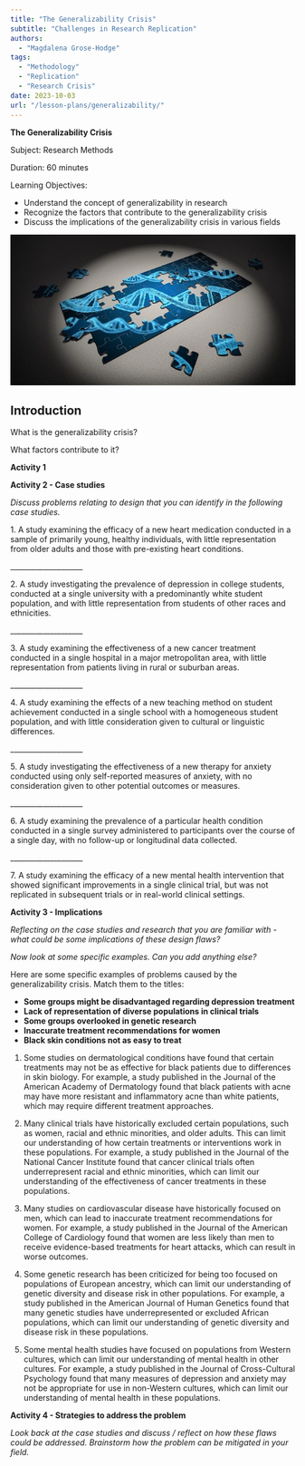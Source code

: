 ```yaml
---
title: "The Generalizability Crisis"
subtitle: "Challenges in Research Replication"
authors:
  - "Magdalena Grose-Hodge"
tags:
  - "Methodology"
  - "Replication"
  - "Research Crisis"
date: 2023-10-03
url: "/lesson-plans/generalizability/"
---
```


**The Generalizability Crisis** 

Subject: Research Methods

Duration: 60 minutes

Learning Objectives:

*   Understand the concept of generalizability in research
*   Recognize the factors that contribute to the generalizability crisis
*   Discuss the implications of the generalizability crisis in various fields

![puzzle](../images/puzzle-2500333_640.webp)


## **Introduction**

What is the generalizability crisis?

What factors contribute to it?

**Activity 1**

**Activity 2 - Case studies**

_Discuss problems relating to design that you can identify in the following case studies._

1. A study examining the efficacy of a new heart medication conducted in a sample of primarily young, healthy individuals, with little representation from older adults and those with pre-existing heart conditions.

\_\_\_\_\_\_\_\_\_\_\_\_\_\_\_\_\_\_\_\_

  
2. A study investigating the prevalence of depression in college students, conducted at a single university with a predominantly white student population, and with little representation from students of other races and ethnicities.

\_\_\_\_\_\_\_\_\_\_\_\_\_\_\_\_\_\_\_\_

  
3. A study examining the effectiveness of a new cancer treatment conducted in a single hospital in a major metropolitan area, with little representation from patients living in rural or suburban areas.

\_\_\_\_\_\_\_\_\_\_\_\_\_\_\_\_\_\_\_\_

  
4. A study examining the effects of a new teaching method on student achievement conducted in a single school with a homogeneous student population, and with little consideration given to cultural or linguistic differences.

\_\_\_\_\_\_\_\_\_\_\_\_\_\_\_\_\_\_\_\_

  
5. A study investigating the effectiveness of a new therapy for anxiety conducted using only self-reported measures of anxiety, with no consideration given to other potential outcomes or measures.

\_\_\_\_\_\_\_\_\_\_\_\_\_\_\_\_\_\_\_\_

  
6. A study examining the prevalence of a particular health condition conducted in a single survey administered to participants over the course of a single day, with no follow-up or longitudinal data collected.

\_\_\_\_\_\_\_\_\_\_\_\_\_\_\_\_\_\_\_\_

  
7. A study examining the efficacy of a new mental health intervention that showed significant improvements in a single clinical trial, but was not replicated in subsequent trials or in real-world clinical settings.

**Activity 3 - Implications**  

_Reflecting on the case studies and research that you are familiar with - what could be some implications of these design flaws?_

_Now look at some specific examples. Can you add anything else?_

Here are some specific examples of problems caused by the generalizability crisis. Match them to the titles:

  
*   **Some groups might be disadvantaged regarding depression treatment**
*   **Lack of representation of diverse populations in clinical trials**
*   **Some groups overlooked in genetic research**
*   **Inaccurate treatment recommendations for women**
*   **Black skin conditions not as easy to treat**

1.  Some studies on dermatological conditions have found that certain treatments may not be as effective for black patients due to differences in skin biology. For example, a study published in the Journal of the American Academy of Dermatology found that black patients with acne may have more resistant and inflammatory acne than white patients, which may require different treatment approaches. 
    
2.  Many clinical trials have historically excluded certain populations, such as women, racial and ethnic minorities, and older adults. This can limit our understanding of how certain treatments or interventions work in these populations. For example, a study published in the Journal of the National Cancer Institute found that cancer clinical trials often underrepresent racial and ethnic minorities, which can limit our understanding of the effectiveness of cancer treatments in these populations.
    
3.  Many studies on cardiovascular disease have historically focused on men, which can lead to inaccurate treatment recommendations for women. For example, a study published in the Journal of the American College of Cardiology found that women are less likely than men to receive evidence-based treatments for heart attacks, which can result in worse outcomes.
    
4.  Some genetic research has been criticized for being too focused on populations of European ancestry, which can limit our understanding of genetic diversity and disease risk in other populations. For example, a study published in the American Journal of Human Genetics found that many genetic studies have underrepresented or excluded African populations, which can limit our understanding of genetic diversity and disease risk in these populations.
    
5.  Some mental health studies have focused on populations from Western cultures, which can limit our understanding of mental health in other cultures. For example, a study published in the Journal of Cross-Cultural Psychology found that many measures of depression and anxiety may not be appropriate for use in non-Western cultures, which can limit our understanding of mental health in these populations.
    

**Activity 4 - Strategies to address the problem**  

_Look back at the case studies and discuss / reflect on how these flaws could be addressed. Brainstorm how the problem can be mitigated in your field._